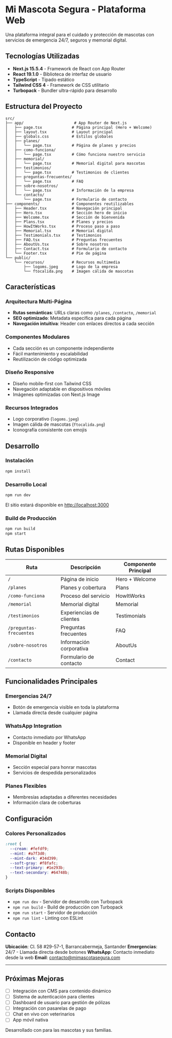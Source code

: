 # Mi Mascota Segura - Plataforma Web

Una plataforma integral para el cuidado y protección de mascotas con servicios de emergencia 24/7, seguros y memorial digital.

##  Tecnologías Utilizadas

- **Next.js 15.5.4** - Framework de React con App Router
- **React 19.1.0** - Biblioteca de interfaz de usuario
- **TypeScript** - Tipado estático
- **Tailwind CSS 4** - Framework de CSS utilitario
- **Turbopack** - Bundler ultra-rápido para desarrollo

##  Estructura del Proyecto

```
src/
├── app/                      # App Router de Next.js
│   ├── page.tsx             # Página principal (Hero + Welcome)
│   ├── layout.tsx           # Layout principal
│   ├── globals.css          # Estilos globales
│   ├── planes/              
│   │   └── page.tsx         # Página de planes y precios
│   ├── como-funciona/       
│   │   └── page.tsx         # Cómo funciona nuestro servicio
│   ├── memorial/            
│   │   └── page.tsx         # Memorial digital para mascotas
│   ├── testimonios/         
│   │   └── page.tsx         # Testimonios de clientes
│   ├── preguntas-frecuentes/
│   │   └── page.tsx         # FAQ
│   ├── sobre-nosotros/      
│   │   └── page.tsx         # Información de la empresa
│   └── contacto/            
│       └── page.tsx         # Formulario de contacto
├── components/              # Componentes reutilizables
│   ├── Header.tsx           # Navegación principal
│   ├── Hero.tsx             # Sección hero de inicio
│   ├── Welcome.tsx          # Sección de bienvenida
│   ├── Plans.tsx            # Planes y precios
│   ├── HowItWorks.tsx       # Proceso paso a paso
│   ├── Memorial.tsx         # Memorial digital
│   ├── Testimonials.tsx     # Testimonios
│   ├── FAQ.tsx              # Preguntas frecuentes
│   ├── AboutUs.tsx          # Sobre nosotros
│   ├── Contact.tsx          # Formulario de contacto
│   └── Footer.tsx           # Pie de página
└── public/
    └── recursos/            # Recursos multimedia
        ├── logoms.jpeg      # Logo de la empresa
        └── ftocalida.png    # Imagen cálida de mascotas

```

##  Características

###  Arquitectura Multi-Página
- **Rutas semánticas**: URLs claras como `/planes`, `/contacto`, `/memorial`
- **SEO optimizado**: Metadata específica para cada página
- **Navegación intuitiva**: Header con enlaces directos a cada sección

###  Componentes Modulares
- Cada sección es un componente independiente
- Fácil mantenimiento y escalabilidad
- Reutilización de código optimizada

###  Diseño Responsive
- Diseño mobile-first con Tailwind CSS
- Navegación adaptable en dispositivos móviles
- Imágenes optimizadas con Next.js Image

###  Recursos Integrados
- Logo corporativo (`logoms.jpeg`)
- Imagen cálida de mascotas (`ftocalida.png`)
- Iconografía consistente con emojis

##  Desarrollo

### Instalación
```bash
npm install
```

### Desarrollo Local
```bash
npm run dev
```
El sitio estará disponible en [http://localhost:3000](http://localhost:3000)

### Build de Producción
```bash
npm run build
npm start
```

##  Rutas Disponibles

| Ruta | Descripción | Componente Principal |
|------|-------------|---------------------|
| `/` | Página de inicio | Hero + Welcome |
| `/planes` | Planes y cobertura | Plans |
| `/como-funciona` | Proceso del servicio | HowItWorks |
| `/memorial` | Memorial digital | Memorial |
| `/testimonios` | Experiencias de clientes | Testimonials |
| `/preguntas-frecuentes` | Preguntas frecuentes | FAQ |
| `/sobre-nosotros` | Información corporativa | AboutUs |
| `/contacto` | Formulario de contacto | Contact |

##  Funcionalidades Principales

###  Emergencias 24/7
- Botón de emergencia visible en toda la plataforma
- Llamada directa desde cualquier página

###  WhatsApp Integration
- Contacto inmediato por WhatsApp
- Disponible en header y footer

###  Memorial Digital
- Sección especial para honrar mascotas
- Servicios de despedida personalizados

###  Planes Flexibles
- Membresías adaptadas a diferentes necesidades
- Información clara de coberturas

##  Configuración

### Colores Personalizados
```css
:root {
  --cream: #fefdf9;
  --mint: #a7f3d0;
  --mint-dark: #34d399;
  --soft-gray: #f8fafc;
  --text-primary: #1e293b;
  --text-secondary: #64748b;
}
```

### Scripts Disponibles
- `npm run dev` - Servidor de desarrollo con Turbopack
- `npm run build` - Build de producción con Turbopack
- `npm run start` - Servidor de producción
- `npm run lint` - Linting con ESLint

##  Contacto

**Ubicación**: Cl. 58 #29-57-1, Barrancabermeja, Santander
**Emergencias**: 24/7 - Llamada directa desde botones
**WhatsApp**: Contacto inmediato desde la web
**Email**: contacto@mimascotasegura.com

---

##  Próximas Mejoras

- [ ] Integración con CMS para contenido dinámico
- [ ] Sistema de autenticación para clientes
- [ ] Dashboard de usuario para gestión de pólizas
- [ ] Integración con pasarelas de pago
- [ ] Chat en vivo con veterinarios
- [ ] App móvil nativa

Desarrollado con  para las mascotas y sus familias.
